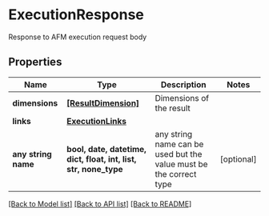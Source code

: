# ExecutionResponse

Response to AFM execution request body

## Properties
Name | Type | Description | Notes
------------ | ------------- | ------------- | -------------
**dimensions** | [**[ResultDimension]**](ResultDimension.md) | Dimensions of the result | 
**links** | [**ExecutionLinks**](ExecutionLinks.md) |  | 
**any string name** | **bool, date, datetime, dict, float, int, list, str, none_type** | any string name can be used but the value must be the correct type | [optional]

[[Back to Model list]](../README.md#documentation-for-models) [[Back to API list]](../README.md#documentation-for-api-endpoints) [[Back to README]](../README.md)


